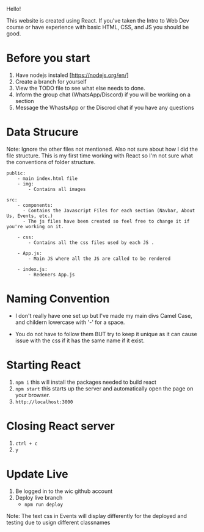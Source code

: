 Hello!

This website is created using React. If you've taken the Intro to Web Dev course or have experience with basic HTML, CSS, and JS you should be good.

# Before you start

1. Have nodejs instaled [https://nodejs.org/en/]
2. Create a branch for yourself
3. View the TODO file to see what else needs to done.
4. Inform the group chat (WhatsApp/Discord) if you will be working on a section
5. Message the WhastsApp or the Discrod chat if you have any questions

# Data Strucure

Note: Ignore the other files not mentioned. Also not sure about how I did the file structure. This is my first time working with React so I'm not sure what the conventions of folder structure.

    public:
        - main index.html file
        - img:
            - Contains all images

    src:
        - components:
          - Contains the Javascript Files for each section (Navbar, About Us, Events, etc.)
          - The js files have been created so feel free to change it if you're working on it.

        - css:
            - Contains all the css files used by each JS .

        - App.js:
            - Main JS where all the JS are called to be rendered

        - index.js:
            - Redeners App.js

# Naming Convention

- I don't really have one set up but I've made my main divs Camel Case, and childern lowercase with '-' for a space.

- You do not have to follow them BUT try to keep it unique as it can cause issue with the css if it has the same name if it exist.

# Starting React

1. `npm i` this will install the packages needed to build react
2. `npm start` this starts up the server and automatically open the page on your browser.
3. `http://localhost:3000`

# Closing React server

1. `ctrl + c`
2. `y`

# Update Live

1. Be logged in to the wic github account
2. Deploy live branch
   - `npm run deploy`

Note: The text css in Events will display differently for the deployed and testing due to <Text> usign different classnames
